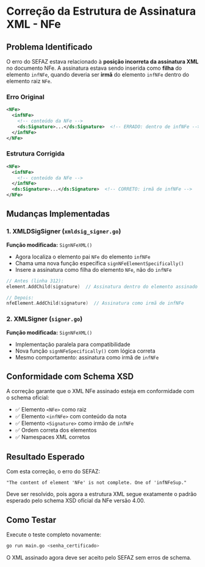# Correção da Estrutura de Assinatura XML - NFe

## Problema Identificado

O erro do SEFAZ estava relacionado à **posição incorreta da assinatura XML** no documento NFe. A assinatura estava sendo inserida como **filha** do elemento `infNFe`, quando deveria ser **irmã** do elemento `infNFe` dentro do elemento raiz `NFe`.

### Erro Original
```xml
<NFe>
  <infNFe>
    <!-- conteúdo da NFe -->
    <ds:Signature>...</ds:Signature>  <!-- ERRADO: dentro de infNFe -->
  </infNFe>
</NFe>
```

### Estrutura Corrigida
```xml
<NFe>
  <infNFe>
    <!-- conteúdo da NFe -->
  </infNFe>
  <ds:Signature>...</ds:Signature>  <!-- CORRETO: irmã de infNFe -->
</NFe>
```

## Mudanças Implementadas

### 1. XMLDSigSigner (`xmldsig_signer.go`)

**Função modificada:** `SignNFeXML()`
- Agora localiza o elemento pai `NFe` do elemento `infNFe`
- Chama uma nova função específica `signNFeElementSpecifically()`
- Insere a assinatura como filha do elemento `NFe`, não do `infNFe`

```go
// Antes (linha 312):
element.AddChild(signature)  // Assinatura dentro do elemento assinado

// Depois:
nfeElement.AddChild(signature)  // Assinatura como irmã de infNFe
```

### 2. XMLSigner (`signer.go`)

**Função modificada:** `SignNFeXML()`
- Implementação paralela para compatibilidade
- Nova função `signNFeSpecifically()` com lógica correta
- Mesmo comportamento: assinatura como irmã de `infNFe`

## Conformidade com Schema XSD

A correção garante que o XML NFe assinado esteja em conformidade com o schema oficial:

- ✅ Elemento `<NFe>` como raiz
- ✅ Elemento `<infNFe>` com conteúdo da nota
- ✅ Elemento `<Signature>` como irmão de `infNFe`
- ✅ Ordem correta dos elementos
- ✅ Namespaces XML corretos

## Resultado Esperado

Com esta correção, o erro do SEFAZ:
```
"The content of element 'NFe' is not complete. One of 'infNFeSup."
```

Deve ser resolvido, pois agora a estrutura XML segue exatamente o padrão esperado pelo schema XSD oficial da NFe versão 4.00.

## Como Testar

Execute o teste completo novamente:
```bash
go run main.go <senha_certificado>
```

O XML assinado agora deve ser aceito pelo SEFAZ sem erros de schema.